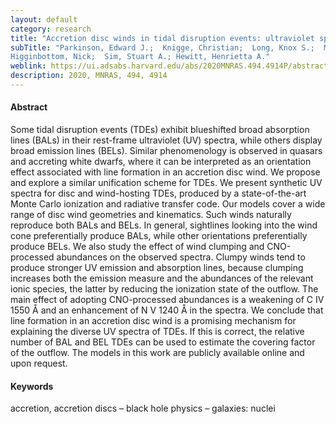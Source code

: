 ```yaml
---
layout: default
category: research
title: "Accretion disc winds in tidal disruption events: ultraviolet spectral lines as orientation indicators"
subTitle: "Parkinson, Edward J.;  Knigge, Christian;  Long, Knox S.;  Matthews, James H.;
Higginbottom, Nick;  Sim, Stuart A.; Hewitt, Henrietta A."
weblink: https://ui.adsabs.harvard.edu/abs/2020MNRAS.494.4914P/abstract
description: 2020, MNRAS, 494, 4914
---
```


#### Abstract

Some tidal disruption events (TDEs) exhibit blueshifted broad absorption lines
(BALs) in their rest-frame ultraviolet (UV) spectra, while others display broad
emission lines (BELs). Similar phenomenology is observed in quasars and accreting
white dwarfs, where it can be interpreted as an orientation effect associated with
line formation in an accretion disc wind. We propose and explore a similar unification
scheme for TDEs. We present synthetic UV spectra for disc and wind-hosting TDEs,
produced by a state-of-the-art Monte Carlo ionization and radiative transfer code.
Our models cover a wide range of disc wind geometries and kinematics. Such winds
naturally reproduce both BALs and BELs. In general, sightlines looking into the
wind cone preferentially produce BALs, while other orientations preferentially
produce BELs. We also study the effect of wind clumping and CNO-processed abundances
on the observed spectra. Clumpy winds tend to produce stronger UV emission and
absorption lines, because clumping increases both the emission measure and the
abundances of the relevant ionic species, the latter by reducing the ionization
state of the outflow. The main effect of adopting CNO-processed abundances is a
weakening of C IV 1550 Å and an enhancement of N V 1240 Å in the spectra. We
conclude that line formation in an accretion disc wind is a promising mechanism
for explaining the diverse UV spectra of TDEs. If this is correct, the relative
number of BAL and BEL TDEs can be used to estimate the covering factor of the
outflow. The models in this work are publicly available online and upon request.

#### Keywords

accretion, accretion discs – black hole physics – galaxies: nuclei

